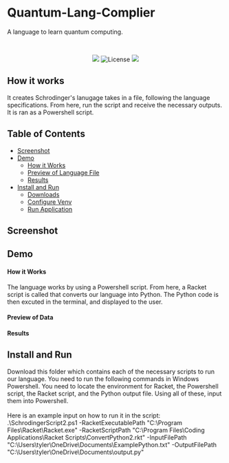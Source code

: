 # Quantum-Lang-Complier
A language to learn quantum computing.

<br>
<p align="center">
  <a alt="Contributors"> <img src="https://img.shields.io/badge/Contributors-4-blue" /></a>
  <img src="https://img.shields.io/badge/Development_Stage-Beta-orange"
  <a href="https://github.com/BabyKangaroo117/Frugl-APP/graphs/contributors" alt="License">
        <img src="https://img.shields.io/badge/License-MIT-green" /></a>
</p>

## How it works
It creates Schrodinger's lanugage takes in a file, following the language specifications. From here, run the script and receive the necessary outputs. It is ran as a Powershell script. 

## Table of Contents

- [Screenshot](#screenshot)
- [Demo](#demo)
  - [How it Works](#how-it-works)
  - [Preview of Language File](#preview-of-language-file)
  - [Results](#results)
- [Install and Run](#install-and-run)
  - [Downloads](#downloads)
  - [Configure Venv](#configure-venv)
  - [Run Application](#run-application)
 
## Screenshot

## Demo

#### How it Works
The language works by using a Powershell script. From here, a Racket script is called that converts our language into Python. The Python code is then excuted in the terminal, and displayed to the user.


#### Preview of Data

#### Results

## Install and Run
Download this folder which contains each of the necessary scripts to run our language.
You need to run the following commands in Windows Powershell. You need to locate the environment for Racket, the Powershell script, the Racket script, and the Python output file. Using all of these, input them into Powershell. <br> <br>
Here is an example input on how to run it in the script: <br>
.\SchrodingerScript2.ps1 -RacketExecutablePath "C:\Program Files\Racket\Racket.exe" -RacketScriptPath "C:\Program Files\Coding Applications\Racket Scripts\ConvertPython2.rkt" -InputFilePath "C:\Users\tyler\OneDrive\Documents\ExamplePython.txt" -OutputFilePath "C:\Users\tyler\OneDrive\Documents\output.py"

